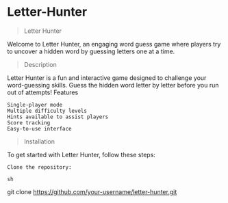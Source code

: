 # Letter-Hunter
>Letter Hunter

Welcome to Letter Hunter, an engaging word guess game where players try to uncover a hidden word by guessing letters one at a time.


>Description

Letter Hunter is a fun and interactive game designed to challenge your word-guessing skills. Guess the hidden word letter by letter before you run out of attempts!
Features

    Single-player mode
    Multiple difficulty levels
    Hints available to assist players
    Score tracking
    Easy-to-use interface

>Installation

To get started with Letter Hunter, follow these steps:

    Clone the repository:

    sh

git clone https://github.com/your-username/letter-hunter.git